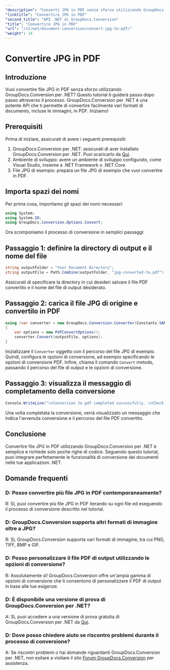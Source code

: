 ```yaml
---
"description": "Converti JPG in PDF senza sforzo utilizzando GroupDocs.Conversion per .NET. Segui questo tutorial passo passo per una conversione impeccabile dei documenti."
"linktitle": "Convertire JPG in PDF"
"second_title": "API .NET di GroupDocs.Conversion"
"title": "Convertire JPG in PDF"
"url": "/it/net/document-conversion/convert-jpg-to-pdf/"
"weight": 14
---
```


# Convertire JPG in PDF

## Introduzione

Vuoi convertire file JPG in PDF senza sforzo utilizzando GroupDocs.Conversion per .NET? Questo tutorial ti guiderà passo dopo passo attraverso il processo. GroupDocs.Conversion per .NET è una potente API che ti permette di convertire facilmente vari formati di documento, incluse le immagini, in PDF. Iniziamo!

## Prerequisiti

Prima di iniziare, assicurati di avere i seguenti prerequisiti:

1. GroupDocs.Conversion per .NET: assicurati di aver installato GroupDocs.Conversion per .NET. Puoi scaricarlo da [Qui](https://releases.groupdocs.com/conversion/net/).
2. Ambiente di sviluppo: avere un ambiente di sviluppo configurato, come Visual Studio, insieme a .NET Framework o .NET Core.
3. File JPG di esempio: prepara un file JPG di esempio che vuoi convertire in PDF.

## Importa spazi dei nomi

Per prima cosa, importiamo gli spazi dei nomi necessari:

```csharp
using System;
using System.IO;
using GroupDocs.Conversion.Options.Convert;
```

Ora scomponiamo il processo di conversione in semplici passaggi:

## Passaggio 1: definire la directory di output e il nome del file

```csharp
string outputFolder = "Your Document Directory";
string outputFile = Path.Combine(outputFolder, "jpg-converted-to.pdf");
```

Assicurati di specificare la directory in cui desideri salvare il file PDF convertito e il nome del file di output desiderato.

## Passaggio 2: carica il file JPG di origine e convertilo in PDF

```csharp
using (var converter = new GroupDocs.Conversion.Converter(Constants.SAMPLE_JPG))
{
    var options = new PdfConvertOptions();
    converter.Convert(outputFile, options);
}
```

Inizializzare il `Converter` oggetto con il percorso del file JPG di esempio. Quindi, configura le opzioni di conversione, ad esempio specificando le opzioni di conversione PDF. Infine, chiama il comando `Convert` metodo, passando il percorso del file di output e le opzioni di conversione.

## Passaggio 3: visualizza il messaggio di completamento della conversione

```csharp
Console.WriteLine("\nConversion to pdf completed successfully. \nCheck output in {0}", outputFolder);
```

Una volta completata la conversione, verrà visualizzato un messaggio che indica l'avvenuta conversione e il percorso del file PDF convertito.

## Conclusione

Convertire file JPG in PDF utilizzando GroupDocs.Conversion per .NET è semplice e richiede solo poche righe di codice. Seguendo questo tutorial, puoi integrare perfettamente le funzionalità di conversione dei documenti nelle tue applicazioni .NET.

## Domande frequenti

### D: Posso convertire più file JPG in PDF contemporaneamente?

R: Sì, puoi convertire più file JPG in PDF iterando su ogni file ed eseguendo il processo di conversione descritto nel tutorial.

### D: GroupDocs.Conversion supporta altri formati di immagine oltre a JPG?

R: Sì, GroupDocs.Conversion supporta vari formati di immagine, tra cui PNG, TIFF, BMP e GIF.

### D: Posso personalizzare il file PDF di output utilizzando le opzioni di conversione?

R: Assolutamente sì! GroupDocs.Conversion offre un'ampia gamma di opzioni di conversione che ti consentono di personalizzare il PDF di output in base alle tue esigenze.

### D: È disponibile una versione di prova di GroupDocs.Conversion per .NET?

A: Sì, puoi accedere a una versione di prova gratuita di GroupDocs.Conversion per .NET da [Qui](https://releases.groupdocs.com/).

### D: Dove posso chiedere aiuto se riscontro problemi durante il processo di conversione?

A: Se riscontri problemi o hai domande riguardanti GroupDocs.Conversion per .NET, non esitare a visitare il sito [Forum GroupDocs.Conversion](https://forum.groupdocs.com/c/conversion/11) per assistenza.